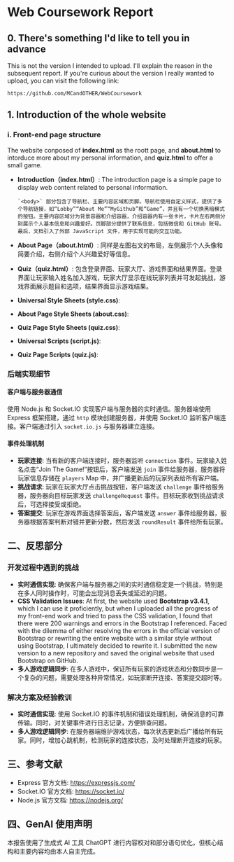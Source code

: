 # Web Coursework Report

## 0. There's something I'd like to tell you in advance
This is not the version I intended to upload. I'll explain the reason in the subsequent report. If you're curious about the version I really wanted to upload, you can visit the following link:

    https://github.com/MCandOTHER/WebCoursework

## 1. Introduction of the whole website

### i. Front-end page structure
The website conposed of **index.html** as the roott page, and **about.html** to intorduce more about my personal information, and **quiz.html** to offer a small game. 

- **Introduction（index.html）**: The introduction page is a simple page to display web content related to personal information. 

      `<body>` 部分包含了导航栏、主要内容区域和页脚。导航栏使用自定义样式，提供了多个导航链接，如“Lobby”“About Me”“MyGithub”和“Game”，并且有一个切换黑暗模式的按钮。主要内容区域分为背景容器和介绍容器，介绍容器内有一张卡片，卡片左右两侧分别展示个人基本信息和兴趣爱好。页脚部分提供了联系信息，包括微信和 GitHub 账号。最后，文档引入了外部 JavaScript 文件，用于实现可能的交互功能。 


- **About Page（about.html）**: 同样是左图右文的布局，左侧展示个人头像和简要介绍，右侧介绍个人兴趣爱好等信息。
- **Quiz（quiz.html）**: 包含登录界面、玩家大厅、游戏界面和结果界面。登录界面让玩家输入姓名加入游戏，玩家大厅显示在线玩家列表并可发起挑战，游戏界面展示题目和选项，结果界面显示游戏结果。
- **Universal Style Sheets (style.css)**: 
- **About Page Style Sheets (about.css)**: 
- **Quiz Page Style Sheets (quiz.css)**: 
- **Universal Scripts (script.js)**: 
- **Quiz Page Scripts (quiz.js)**: 

### 后端实现细节
#### 客户端与服务器通信
使用 Node.js 和 Socket.IO 实现客户端与服务器的实时通信。服务器端使用 Express 框架搭建，通过 `http` 模块创建服务器，并使用 Socket.IO 监听客户端连接。客户端通过引入 `socket.io.js` 与服务器建立连接。

#### 事件处理机制
- **玩家连接**: 当有新的客户端连接时，服务器监听 `connection` 事件。玩家输入姓名点击“Join The Game!”按钮后，客户端发送 `join` 事件给服务器，服务器将玩家信息存储在 `players` Map 中，并广播更新后的玩家列表给所有客户端。
- **挑战请求**: 玩家在玩家大厅点击挑战按钮，客户端发送 `challenge` 事件给服务器，服务器向目标玩家发送 `challengeRequest` 事件。目标玩家收到挑战请求后，可选择接受或拒绝。
- **答案提交**: 玩家在游戏界面选择答案后，客户端发送 `answer` 事件给服务器，服务器根据答案判断对错并更新分数，然后发送 `roundResult` 事件给所有玩家。

## 二、反思部分

### 开发过程中遇到的挑战
- **实时通信实现**: 确保客户端与服务器之间的实时通信稳定是一个挑战，特别是在多人同时操作时，可能会出现消息丢失或延迟的问题。
- **CSS Validation Issues**: At first, the website used **Bootstrap v3.4.1**, which I can use it proficiently, but when I uploaded all the progress of my front-end work and tried to pass the CSS validation, I found that there were 200 warnings and errors in the Bootstrap I referenced. Faced with the dilemma of either resolving the errors in the official version of Bootstrap or rewriting the entire website with a similar style without using Bootstrap, I ultimately decided to rewrite it. I submitted the new version to a new repository and saved the original website that used Bootstrap on GitHub.
- **多人游戏逻辑同步**: 在多人游戏中，保证所有玩家的游戏状态和分数同步是一个复杂的问题，需要处理各种异常情况，如玩家断开连接、答案提交超时等。

### 解决方案及经验教训
- **实时通信实现**: 使用 Socket.IO 的事件机制和错误处理机制，确保消息的可靠传输。同时，对关键事件进行日志记录，方便排查问题。
- **多人游戏逻辑同步**: 在服务器端维护游戏状态，每次状态更新后广播给所有玩家。同时，增加心跳机制，检测玩家的连接状态，及时处理断开连接的玩家。

## 三、参考文献
- Express 官方文档: https://expressjs.com/
- Socket.IO 官方文档: https://socket.io/
- Node.js 官方文档: https://nodejs.org/

## 四、GenAI 使用声明
本报告使用了生成式 AI 工具 ChatGPT 进行内容校对和部分语句优化，但核心结构和主要内容均由本人自主完成。